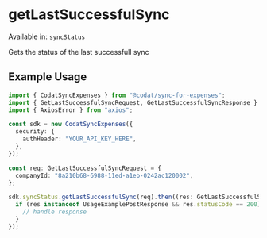 # getLastSuccessfulSync
Available in: `syncStatus`

Gets the status of the last successfull sync

## Example Usage
```typescript
import { CodatSyncExpenses } from "@codat/sync-for-expenses";
import { GetLastSuccessfulSyncRequest, GetLastSuccessfulSyncResponse } from "@codat/sync-for-expenses/dist/sdk/models/operations";
import { AxiosError } from "axios";

const sdk = new CodatSyncExpenses({
  security: {
    authHeader: "YOUR_API_KEY_HERE",
  },
});

const req: GetLastSuccessfulSyncRequest = {
  companyId: "8a210b68-6988-11ed-a1eb-0242ac120002",
};

sdk.syncStatus.getLastSuccessfulSync(req).then((res: GetLastSuccessfulSyncResponse | AxiosError) => {
  if (res instanceof UsageExamplePostResponse && res.statusCode == 200) {
    // handle response
  }
});
```